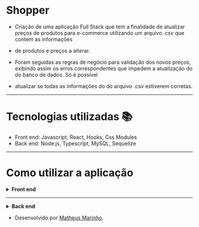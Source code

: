 # Shopper

- Criação de uma aplicação Full Stack que tem a finalidade de atualizar preços de produtos para e-commerce utilizando um arquivo .csv que contem as informações
- de produtos e preços a alterar.

- Foram seguidas as regras de negócio para validação dos novos preços, exibindo assim os erros correspondentes que impedem a atualização do do banco de dados. Só é possível 
- atualizar se todas as informações do do arquivo .csv estiverem corretas.

---

# Tecnologias utilizadas :books:

- Front end: Javascript, React, Hooks, Css Modules
- Back end: Node.js, Typescript, MySQL, Sequelize

---

# Como utilizar a aplicação

<details>
  <summary><strong> Front end </strong></summary><br>

  - Após clonar o repositório e acesse a pasta `/shopper/frontend`.
  - Digite o comando `npm install` no terminal.
  - Em seguida digitar o comando `npm start`.
  - A aplicação irá rodar no endereço `http://localhost:3000/reprice` e utilizar a aplicação.
</details>

---

<details>
  <summary><strong> Back end </strong></summary><br>

  - Após clonar o repositório e acesse a pasta `/shopper/backend`.
  - Digite o comando `npm install` no terminal.
  - Em seguida digitar o comando `npm run dev`.
</details>

- Desenvolvido por [Matheus Marinho](https://www.linkedin.com/in/matheus-marinhodsp/).
